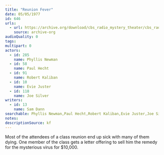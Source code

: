 ```yaml
---
title: "Reunion Fever"
date: 05/05/1977
id: 646
urls: 
  - url: https://archive.org/download/cbs_radio_mystery_theater/cbs_radio_mystery_theater-0601-0650.zip/cbs_radio_mystery_theater-0601-0650%2Fcbsrmt_0646_reunion_fever.mp3
    source: archive-org
audioQuality: 0
tags: 
multipart: 0
actors:  
  - id: 285
    name: Phyllis Newman  
  - id: 58
    name: Paul Hecht  
  - id: 91
    name: Robert Kaliban  
  - id: 10
    name: Evie Juster  
  - id: 118
    name: Joe Silver
writers:  
  - id: 13
    name: Sam Dann
searchable: Phyllis Newman,Paul Hecht,Robert Kaliban,Evie Juster,Joe Silver Sam Dann
notes: 
descriptionSource: kf
---
```

Most of the attendees of a class reunion end up sick with many of them dying. One member of the class gets a letter offering to sell him the remedy for the mysterious virus for $10,000.